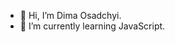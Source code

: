 - 👋 Hi, I’m Dima Osadchyi.
- 🌱 I’m currently learning JavaScript.


<!---
DoSAD98/DoSAD98 is a ✨ special ✨ repository because its `README.md` (this file) appears on your GitHub profile.
You can click the Preview link to take a look at your changes.
--->
